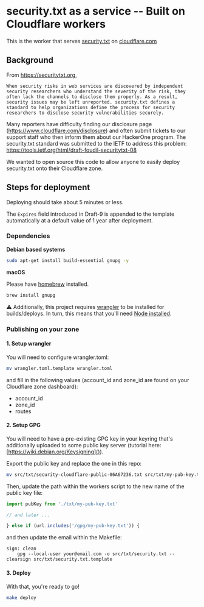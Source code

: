 # security.txt as a service -- Built on Cloudflare workers

This is the worker that serves [security.txt](https://securitytxt.org) on [cloudflare.com](https://cloudflare.com)

## Background

From https://securitytxt.org,

```
When security risks in web services are discovered by independent security researchers who understand the severity of the risk, they often lack the channels to disclose them properly. As a result, security issues may be left unreported. security.txt defines a standard to help organizations define the process for security researchers to disclose security vulnerabilities securely.
```

Many reporters have difficulty finding our disclosure page (https://www.cloudflare.com/disclosure) and often submit tickets to our support staff who then inform them about our HackerOne program. The security.txt standard was submitted to the IETF to address this problem: https://tools.ietf.org/html/draft-foudil-securitytxt-08

We wanted to open source this code to allow anyone to easily deploy security.txt onto their Cloudflare zone.

## Steps for deployment

Deploying should take about 5 minutes or less.

The `Expires` field introduced in Draft-9 is appended to the template
automatically at a default value of 1 year after deployment.

### Dependencies

**Debian based systems**

```sh
sudo apt-get install build-essential gnupg -y
```

**macOS**

Please have [homebrew](https://brew.sh/) installed.

```sh
brew install gnupg
```

⚠️ Additionally, this project requires [wrangler](https://github.com/cloudflare/wrangler) to be installed for builds/deploys. In turn, this means that you'll need [Node installed](https://nodejs.org/en/download/package-manager/).

### Publishing on your zone

#### 1. Setup wrangler

You will need to configure wrangler.toml:

```sh
mv wrangler.toml.template wrangler.toml
```

and fill in the following values (account_id and zone_id are found on your Cloudflare zone dashboard):

- account_id
- zone_id
- routes

#### 2. Setup GPG

You will need to have a pre-existing GPG key in your keyring that's additionally uploaded to some public key server (tutorial here: [https://wiki.debian.org/Keysigning]()).

Export the public key and replace the one in this repo:

```sh
mv src/txt/security-cloudflare-public-06A67236.txt src/txt/my-pub-key.txt && gpg --export --armor your@email.com > src/txt/my-pub-key.txt
```

Then, update the path within the workers script to the new name of the public key file:

```js
import pubKey from './txt/my-pub-key.txt'

// and later ...

} else if (url.includes('/gpg/my-pub-key.txt')) {
```

and then update the email within the Makefile:

```
sign: clean
	gpg --local-user your@email.com -o src/txt/security.txt --clearsign src/txt/security.txt.template
```

#### 3. Deploy

With that, you're ready to go!

```sh
make deploy
```
